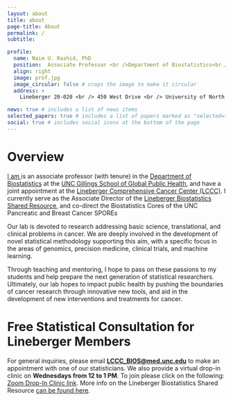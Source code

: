 ```yaml
---
layout: about
title: about
page-title: About
permalink: /
subtitle:

profile:
  name: Naim U. Rashid, PhD
  position:  Associate Professor <br />Department of Biostatistics<br />Gillings School of Global Public Health,<br /> Lineberger Comprehensive Cancer Center
  align: right
  image: prof.jpg
  image_circular: false # crops the image to make it circular
  address: >
    Lineberger 20-020 <br /> 450 West Drive <br /> University of North Carolina at Chapel Hill <br />Chapel Hill, NC, 27599

news: true # includes a list of news items
selected_papers: true # includes a list of papers marked as "selected={true}"
social: true # includes social icons at the bottom of the page
---
```

# Overview
[I am ](https://sph.unc.edu/adv_profile/naim-rashid-phd/) is  an associate professor (with tenure) in the [Department of Biostatistics](https://sph.unc.edu/bios/biostatistics/) at the [UNC Gillings School of Global Public Health](https://sph.unc.edu/), and have a joint appointment at the [Lineberger Comprehensive Cancer Center (LCCC)](https://unclineberger.org/). I currently serve as the Associate Director of the [Lineberger Biostatistics Shared Resource](https://unclineberger.org/biostats/), and co-direct the Biostatistics Cores of the UNC Pancreatic and Breast Cancer SPOREs 

Our lab is devoted to research addressing basic science, translational, and clinical problems in cancer.  We are deeply involved in the development of novel statistical methodology supporting this aim, with a specific focus in the areas of genomics, precision medicine, clinical trials, and machine learning.  

Through teaching and mentoring, I hope to pass on these passions to my students and help prepare the next generation of statistical researchers.   Ultimately, our lab hopes to impact public health by pushing the boundaries of cancer research through innovative new tools, and aid in the development of new interventions and treatments for cancer.  

# Free Statistical Consultation for Lineberger Members

For general inquiries, please email **LCCC_BIOS@med.unc.edu** to make an appointment with one of our statisticians.  We also provide a virtual drop-in clinic on **Wednesdays from 12 to 1 PM**. To join please click on the following: [Zoom Drop-In Clinic link](https://zoom.us/j/98595369470).  More info on the Lineberger Biostatistics Shared Resource [can be found here](https://unclineberger.org/biostats/).


